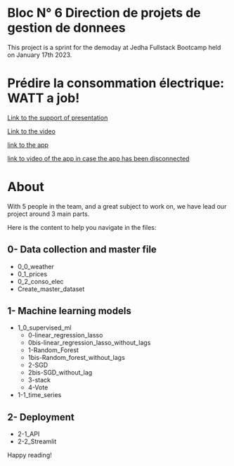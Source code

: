 # Bloc N° 6 Direction de projets de gestion de donnees
This project is a sprint for the demoday at Jedha Fullstack Bootcamp held on January 17th 2023.

# Prédire la consommation électrique: WATT a job!
[Link to the support of presentation](https://docs.google.com/presentation/d/1V10sNomsMMYLlvwJbftaKjHNslNxmAU7R3Xtqs5fT3c/edit#slide=id.ga5178bf3d4_2_0)

[Link to the video](https://youtu.be/cRNy1-rTXYg?t=2917)

[link to the app](https://watt-a-job-app.herokuapp.com/)

[link to video of the app in case the app has been disconnected](https://share.vidyard.com/watch/L1Xucxqe1gNMHyHyLa5wDm?)

# About
With 5 people in the team, and a great subject to work on, we have lead our project around 3 main parts.

Here is the content to help you navigate in the files:

## 0- Data collection and master file
- 0_0_weather
- 0_1_prices
- 0_2_conso_elec
- Create_master_dataset

## 1- Machine learning models
- 1_0_supervised_ml
  - 0-linear_regression_lasso
  - 0bis-linear_regression_lasso_without_lags
  - 1-Random_Forest
  - 1bis-Random_forest_without_lags
  - 2-SGD
  - 2bis-SGD_without_lag
  - 3-stack
  - 4-Vote
- 1-1_time_series
## 2- Deployment
- 2-1_API
- 2-2_Streamlit



Happy reading!
